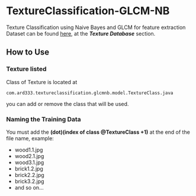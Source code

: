 # TextureClassification-GLCM-NB

Texture Classification using Naive Bayes and GLCM for feature extraction
Dataset can be found [here](http://www-cvr.ai.uiuc.edu/ponce_grp/data/), at the ***Texture Database*** section.

## How to Use
### Texture listed
Class of Texture is located at
```
com.ard333.textureclassification.glcmnb.model.TextureClass.java
```
you can add or remove the class that will be used.

### Naming the Training Data
You must add the **(dot)(index of class @TextureClass +1)** at the end of the file name, example:

* wood1.1.jpg
* wood2.1.jpg
* wood3.1.jpg
* brick1.2.jpg
* brick2.2.jpg
* brick3.2.jpg
* and so on...
